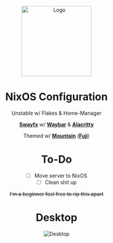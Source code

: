 <div align = center>

<img src="https://github.com/pagusupu/nixos/blob/main/things/images/nixos-logo-alt.png" width="192" height="192" alt="Logo">

# NixOS Configuration 

Unstable w/ Flakes & Home-Manager

**[Swayfx]** w/ **[Waybar]** & **[Alacritty]**

Themed w/ **[Mountain]** (**[Fuji]**)
<br>

# To-Do

- [ ] Move server to NixOS
- [ ] Clean shit up

~~I'm a beginner feel free to rip this apart~~
<br>

# Desktop

<img src="https://github.com/pagusupu/nixos/blob/main/things/images/desktop.png" alt="Desktop">

<!----------------------------------------------------------------------------->

[Swayfx]: https://github.com/WillPower3309/swayfx
[Waybar]: https://github.com/Alexays/Waybar
[Alacritty]: https://github.com/alacritty/alacritty
[Mountain]: https://github.com/mountain-theme/Mountain
[Fuji]: https://github.com/mountain-theme/Mountain/blob/master/docs/fuji.org